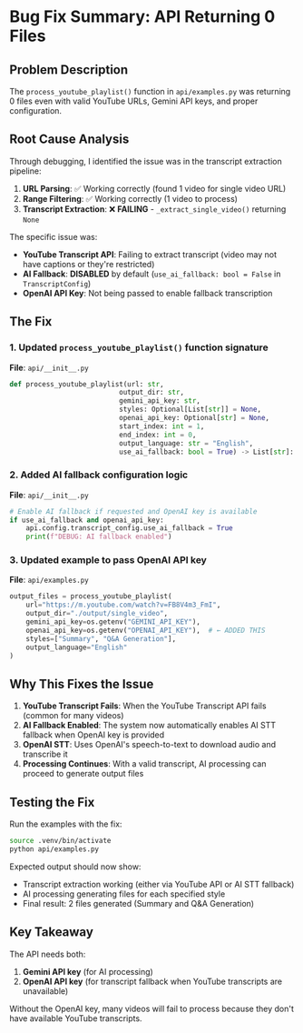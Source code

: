 # Bug Fix Summary: API Returning 0 Files

## Problem Description

The `process_youtube_playlist()` function in `api/examples.py` was returning 0 files even with valid YouTube URLs, Gemini API keys, and proper configuration.

## Root Cause Analysis

Through debugging, I identified the issue was in the transcript extraction pipeline:

1. **URL Parsing**: ✅ Working correctly (found 1 video for single video URL)
2. **Range Filtering**: ✅ Working correctly (1 video to process)  
3. **Transcript Extraction**: ❌ **FAILING** - `_extract_single_video()` returning `None`

The specific issue was:

- **YouTube Transcript API**: Failing to extract transcript (video may not have captions or they're restricted)
- **AI Fallback**: **DISABLED** by default (`use_ai_fallback: bool = False` in `TranscriptConfig`)
- **OpenAI API Key**: Not being passed to enable fallback transcription

## The Fix

### 1. Updated `process_youtube_playlist()` function signature

**File**: `api/__init__.py`

```python
def process_youtube_playlist(url: str,
                           output_dir: str,
                           gemini_api_key: str,
                           styles: Optional[List[str]] = None,
                           openai_api_key: Optional[str] = None,
                           start_index: int = 1,
                           end_index: int = 0,
                           output_language: str = "English",
                           use_ai_fallback: bool = True) -> List[str]:  # ← NEW PARAMETER
```

### 2. Added AI fallback configuration logic

**File**: `api/__init__.py`

```python
# Enable AI fallback if requested and OpenAI key is available
if use_ai_fallback and openai_api_key:
    api.config.transcript_config.use_ai_fallback = True
    print(f"DEBUG: AI fallback enabled")
```

### 3. Updated example to pass OpenAI API key

**File**: `api/examples.py`

```python
output_files = process_youtube_playlist(
    url="https://m.youtube.com/watch?v=FB8V4m3_FmI",
    output_dir="./output/single_video",
    gemini_api_key=os.getenv("GEMINI_API_KEY"),
    openai_api_key=os.getenv("OPENAI_API_KEY"),  # ← ADDED THIS
    styles=["Summary", "Q&A Generation"],
    output_language="English"
)
```

## Why This Fixes the Issue

1. **YouTube Transcript Fails**: When the YouTube Transcript API fails (common for many videos)
2. **AI Fallback Enabled**: The system now automatically enables AI STT fallback when OpenAI key is provided  
3. **OpenAI STT**: Uses OpenAI's speech-to-text to download audio and transcribe it
4. **Processing Continues**: With a valid transcript, AI processing can proceed to generate output files

## Testing the Fix

Run the examples with the fix:

```bash
source .venv/bin/activate
python api/examples.py
```

Expected output should now show:
- Transcript extraction working (either via YouTube API or AI STT fallback)
- AI processing generating files for each specified style
- Final result: 2 files generated (Summary and Q&A Generation)

## Key Takeaway

The API needs both:
1. **Gemini API key** (for AI processing)
2. **OpenAI API key** (for transcript fallback when YouTube transcripts are unavailable)

Without the OpenAI key, many videos will fail to process because they don't have available YouTube transcripts.